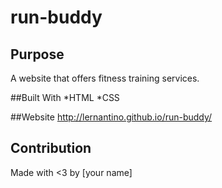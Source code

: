 # run-buddy

## Purpose
A website that offers fitness training services.

##Built With
*HTML
*CSS

##Website
http://lernantino.github.io/run-buddy/

## Contribution
Made with <3 by [your name]
